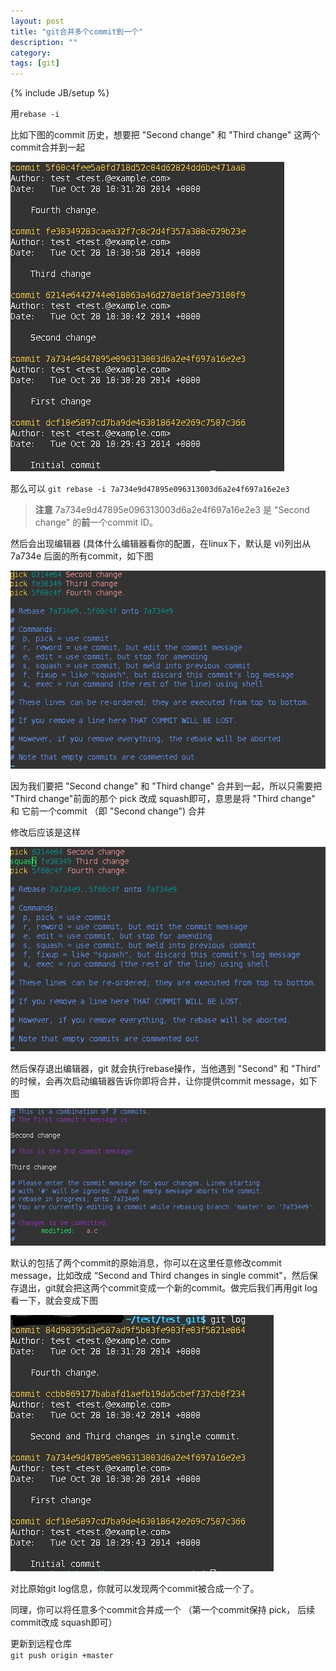 ```yaml
---
layout: post
title: "git合并多个commit到一个"
description: ""
category: 
tags: [git]
---
```

{% include JB/setup %}

用`rebase -i`

比如下图的commit 历史，想要把 "Second change" 和 "Third change" 这两个commit合并到一起

![1][1]

那么可以 
`git rebase -i 7a734e9d47895e096313003d6a2e4f697a16e2e3`

> **注意** 7a734e9d47895e096313003d6a2e4f697a16e2e3 是 "Second change" 的**前**一个commit ID。


然后会出现编辑器 (具体什么编辑器看你的配置，在linux下，默认是 vi)列出从 7a734e 后面的所有commit，如下图

![2][2]

因为我们要把 "Second change" 和 "Third change" 合并到一起，所以只需要把 "Third change"前面的那个 pick 改成 squash即可，意思是将 "Third change" 和 它前一个commit （即 "Second change") 合并

修改后应该是这样

![3][3]

然后保存退出编辑器，git 就会执行rebase操作，当他遇到 "Second" 和 "Third" 的时候，会再次启动编辑器告诉你即将合并，让你提供commit message，如下图

![4][4]

默认的包括了两个commit的原始消息，你可以在这里任意修改commit message，比如改成 “Second and Third changes in single commit"，然后保存退出，git就会把这两个commit变成一个新的commit。做完后我们再用git log看一下，就会变成下图

![5][5]


对比原始git log信息，你就可以发现两个commit被合成一个了。


同理，你可以将任意多个commit合并成一个 （第一个commit保持 pick， 后续commit改成 squash即可）

更新到远程仓库  
`git push origin +master`

[1]: /assets/img/git/1.jpg
[2]: /assets/img/git/2.jpg
[3]: /assets/img/git/3.jpg
[4]: /assets/img/git/4.jpg
[5]: /assets/img/git/5.jpg
